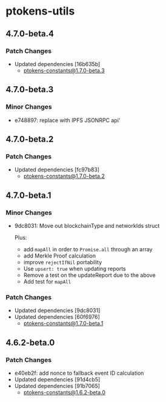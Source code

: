 # ptokens-utils

## 4.7.0-beta.4

### Patch Changes

- Updated dependencies [16b635b]
  - ptokens-constants@1.7.0-beta.3

## 4.7.0-beta.3

### Minor Changes

- e748897: replace with IPFS JSONRPC api'

## 4.7.0-beta.2

### Patch Changes

- Updated dependencies [fc97b83]
  - ptokens-constants@1.7.0-beta.2

## 4.7.0-beta.1

### Minor Changes

- 9dc8031: Move out blockchainType and networkIds struct

  Plus:

  - add `mapAll` in order to `Promise.all` through an array
  - add Merkle Proof calculation
  - improve `rejectIfNil` portability
  - Use `upsert: true` when updating reports
  - Remove a test on the updateReport due to the above
  - Add test for `mapAll`

### Patch Changes

- Updated dependencies [9dc8031]
- Updated dependencies [60f6976]
  - ptokens-constants@1.7.0-beta.1

## 4.6.2-beta.0

### Patch Changes

- e40eb2f: add nonce to fallback event ID calculation
- Updated dependencies [91d4cb5]
- Updated dependencies [91b7065]
  - ptokens-constants@1.6.2-beta.0
